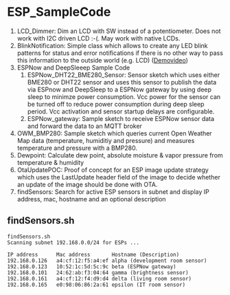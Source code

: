 # ESP_SampleCode

1. LCD_Dimmer: Dim an LCD with SW instead of a potentiometer. Does not work with I2C driven LCD :-(. May work with native LCDs.
2. BlinkNotification: Simple class which allows to create any LED blink patterns for status and error notifications if there is no other way to pass this information to the outside world (e.g. LCD) ([Demovideo](https://www.linux-tips-and-tricks.de/BlinkNotification.mp4))
3. ESPNow and DeepSleeep Sample Code
    1. ESPNow_DHT22_BME280_Sensor: Sensor sketch which uses either BME280 or DHT22 sensor and uses this sensor to publish the data via ESPnow and DeepSleep to a ESPNow gateway by using deep sleep to minimze power consumption. Vcc power for the sensor can be turned off to reduce power consumption during deep sleep period. Vcc activation and sensor startup delays are configurable.
    2. ESPNow_gateway: Sample sketch to receive ESPNow sensor data and forward the data to an MQTT broker
4. OWM_BMP280: Sample sketch which queries current Open Weather Map data (temperature, humiditiy and pressure) and measures temperature and pressure with a BMP280.
5. Dewpoint: Calculate dew point, absolute moisture & vapor pressure from temperature & humidity
6. OtaUpdatePOC: Proof of concept for an ESP image update strategy which uses the LastUpdate header field of the image to decide whether an update of the image should be done with OTA. 
7. findSensors: Search for active ESP sensors in subnet and display IP address, mac, hostname and an optional description

## findSensors.sh

```
findSensors.sh 
Scanning subnet 192.168.0.0/24 for ESPs ...

IP address      Mac address       Hostname (Description)
192.168.0.126   a4:cf:12:f5:a4:ef alpha (development room sensor)
192.168.0.123   10:52:1c:5d:5c:9c beta (ESPNow gateway)
192.168.0.101   24:62:ab:f3:04:64 gamma (brightness sensor)
192.168.0.161   a4:cf:12:f4:d9:d4 delta (living room sensor)
192.168.0.165   e0:98:06:86:2a:61 epsilon (IT room sensor)
```
